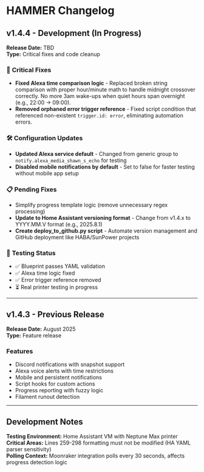 # HAMMER Changelog

## v1.4.4 - Development (In Progress)

**Release Date:** TBD  
**Type:** Critical fixes and code cleanup

### 🔧 **Critical Fixes**
- **Fixed Alexa time comparison logic** - Replaced broken string comparison with proper hour/minute math to handle midnight crossover correctly. No more 3am wake-ups when quiet hours span overnight (e.g., 22:00 → 09:00).
- **Removed orphaned error trigger reference** - Fixed script condition that referenced non-existent `trigger.id: error`, eliminating automation errors.

### 🛠️ **Configuration Updates**
- **Updated Alexa service default** - Changed from generic group to `notify.alexa_media_shawn_s_echo` for testing
- **Disabled mobile notifications by default** - Set to false for faster testing without mobile app setup

### 📋 **Pending Fixes**
- Simplify progress template logic (remove unnecessary regex processing)
- **Update to Home Assistant versioning format** - Change from v1.4.x to YYYY.MM.V format (e.g., 2025.8.1)
- **Create deploy_to_github.py script** - Automate version management and GitHub deployment like HABA/SunPower projects

### 🧪 **Testing Status**
- ✅ Blueprint passes YAML validation
- ✅ Alexa time logic fixed
- ✅ Error trigger reference removed
- ⏳ Real printer testing in progress

---

## v1.4.3 - Previous Release

**Release Date:** August 2025  
**Type:** Feature release

### Features
- Discord notifications with snapshot support
- Alexa voice alerts with time restrictions
- Mobile and persistent notifications
- Script hooks for custom actions
- Progress reporting with fuzzy logic
- Filament runout detection

---

## Development Notes

**Testing Environment:** Home Assistant VM with Neptune Max printer  
**Critical Areas:** Lines 259-298 formatting must not be modified (HA YAML parser sensitivity)  
**Polling Context:** Moonraker integration polls every 30 seconds, affects progress detection logic